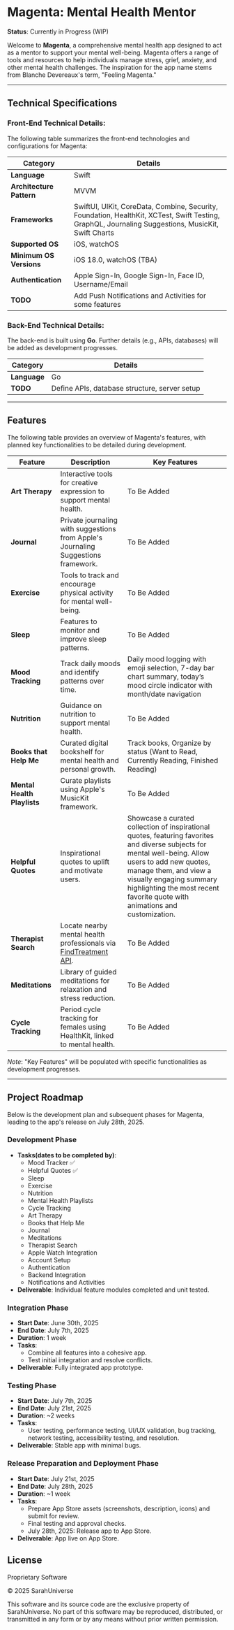 # Magenta: Mental Health Mentor

**Status**: Currently in Progress (WIP)

Welcome to **Magenta**, a comprehensive mental health app designed to act as a mentor to support your mental well-being. Magenta offers a range of tools and resources to help individuals manage stress, grief, anxiety, and other mental health challenges. The inspiration for the app name stems from Blanche Devereaux's term, "Feeling Magenta."

---

## Technical Specifications

### Front-End Technical Details:
The following table summarizes the front-end technologies and configurations for Magenta:

| **Category**            | **Details**                                      |
|--------------------------|--------------------------------------------------|
| **Language**            | Swift                                           |
| **Architecture Pattern**| MVVM                                            |
| **Frameworks**          | SwiftUI, UIKit, CoreData, Combine, Security, Foundation, HealthKit, XCTest, Swift Testing, GraphQL, Journaling Suggestions, MusicKit, Swift Charts |
| **Supported OS**        | iOS, watchOS |
| **Minimum OS Versions** | iOS 18.0, watchOS (TBA) |
| **Authentication**      | Apple Sign-In, Google Sign-In, Face ID, Username/Email |
| **TODO**                | Add Push Notifications and Activities for some features |

### Back-End Technical Details:
The back-end is built using **Go**. Further details (e.g., APIs, databases) will be added as development progresses.

| **Category**      | **Details**      |
|-------------------|------------------|
| **Language**      | Go               |
| **TODO**          | Define APIs, database structure, server setup |

---

## Features

The following table provides an overview of Magenta's features, with planned key functionalities to be detailed during development.

| **Feature**              | **Description**                                                                 | **Key Features**                                                                 |
|---------------------------|---------------------------------------------------------------------------------|----------------------------------------------------------------------------------|
| **Art Therapy**           | Interactive tools for creative expression to support mental health.             | To Be Added                                                                      |
| **Journal**               | Private journaling with suggestions from Apple's Journaling Suggestions framework. | To Be Added                                                                      |
| **Exercise**              | Tools to track and encourage physical activity for mental well-being.           | To Be Added                                                                      |
| **Sleep**                 | Features to monitor and improve sleep patterns.                                | To Be Added                                                                      |
| **Mood Tracking**         | Track daily moods and identify patterns over time. | Daily mood logging with emoji selection, 7-day bar chart summary, today’s mood circle indicator with month/date navigation |
| **Nutrition**             | Guidance on nutrition to support mental health.                                | To Be Added                                                                      |
| **Books that Help Me**    | Curated digital bookshelf for mental health and personal growth.               | Track books, Organize by status (Want to Read, Currently Reading, Finished Reading) |
| **Mental Health Playlists**| Curate playlists using Apple's MusicKit framework.                            | To Be Added                                                                      |
| **Helpful Quotes**        | Inspirational quotes to uplift and motivate users.                            | Showcase a curated collection of inspirational quotes, featuring favorites and diverse subjects for mental well-being. Allow users to add new quotes, manage them, and view a visually engaging summary highlighting the most recent favorite quote with animations and customization.|
| **Therapist Search**      | Locate nearby mental health professionals via [FindTreatment API](https://findtreatment.gov/assets/FindTreatment-Developer-Guide.pdf). | To Be Added                                                                      |
| **Meditations**           | Library of guided meditations for relaxation and stress reduction.             | To Be Added                                                                      |
| **Cycle Tracking**        | Period cycle tracking for females using HealthKit, linked to mental health.    | To Be Added                                                                      |

*Note*: "Key Features" will be populated with specific functionalities as development progresses.

---

## Project Roadmap

Below is the development plan and subsequent phases for Magenta, leading to the app's release on July 28th, 2025.

### Development Phase
- **Tasks(dates to be completed by)**:
  - Mood Tracker :white_check_mark: 
  - Helpful Quotes :white_check_mark:
  - Sleep
  - Exercise
  - Nutrition
  - Mental Health Playlists
  - Cycle Tracking
  - Art Therapy
  - Books that Help Me
  - Journal
  - Meditations
  - Therapist Search
  - Apple Watch Integration
  - Account Setup
  - Authentication
  - Backend Integration
  - Notifications and Activities
- **Deliverable**: Individual feature modules completed and unit tested.

### Integration Phase
- **Start Date**: June 30th, 2025  
- **End Date**: July 7th, 2025  
- **Duration**: 1 week  
- **Tasks**:
  - Combine all features into a cohesive app.  
  - Test initial integration and resolve conflicts.  
- **Deliverable**: Fully integrated app prototype.

### Testing Phase
- **Start Date**: July 7th, 2025  
- **End Date**: July 21st, 2025  
- **Duration**: ~2 weeks  
- **Tasks**:
  - User testing, performance testing, UI/UX validation, bug tracking, network testing, accessibility testing, and resolution.  
- **Deliverable**: Stable app with minimal bugs.

### Release Preparation and Deployment Phase
- **Start Date**: July 21st, 2025  
- **End Date**: July 28th, 2025  
- **Duration**: ~1 week
- **Tasks**:
  - Prepare App Store assets (screenshots, description, icons) and submit for review.  
  - Final testing and approval checks.  
  - July 28th, 2025: Release app to App Store.  
- **Deliverable**: App live on App Store.

## License
Proprietary Software

© 2025 SarahUniverse

This software and its source code are the exclusive property of SarahUniverse.
No part of this software may be reproduced, distributed, or transmitted in any form or by any means without prior written permission.

